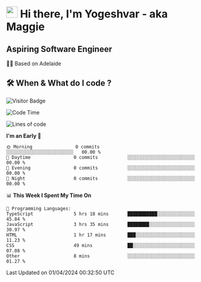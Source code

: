 <h1><img src="https://emojis.slackmojis.com/emojis/images/1531849430/4246/blob-sunglasses.gif?1531849430" width="30"/> Hi there, I'm Yogeshvar - aka Maggie</h1>

## Aspiring Software Engineer
🏂🏻  Based on Adelaide 

## 🛠 When & What do I code ?  

![Visitor Badge](https://visitor-badge.feriirawann.repl.co?username=yogeshvar&repo=yogeshvar&label=Visitors&style=plastic&color=%23457BFF&contentType=svg)

<!--START_SECTION:waka-->
![Code Time](http://img.shields.io/badge/Code%20Time-2%2C787%20hrs%207%20mins-blue)

![Lines of code](https://img.shields.io/badge/From%20Hello%20World%20I%27ve%20Written-0%20lines%20of%20code-blue)

**I'm an Early 🐤** 

```text
🌞 Morning                0 commits           ░░░░░░░░░░░░░░░░░░░░░░░░░   00.00 % 
🌆 Daytime                0 commits           ░░░░░░░░░░░░░░░░░░░░░░░░░   00.00 % 
🌃 Evening                0 commits           ░░░░░░░░░░░░░░░░░░░░░░░░░   00.00 % 
🌙 Night                  0 commits           ░░░░░░░░░░░░░░░░░░░░░░░░░   00.00 % 
```


📊 **This Week I Spent My Time On** 

```text
💬 Programming Languages: 
TypeScript               5 hrs 18 mins       ███████████░░░░░░░░░░░░░░   45.84 % 
JavaScript               3 hrs 35 mins       ████████░░░░░░░░░░░░░░░░░   30.97 % 
HTML                     1 hr 17 mins        ███░░░░░░░░░░░░░░░░░░░░░░   11.23 % 
CSS                      49 mins             ██░░░░░░░░░░░░░░░░░░░░░░░   07.08 % 
Other                    8 mins              ░░░░░░░░░░░░░░░░░░░░░░░░░   01.27 % 
```


 Last Updated on 01/04/2024 00:32:50 UTC
<!--END_SECTION:waka-->
